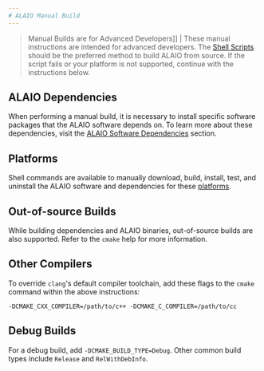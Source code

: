 ```yaml
---
# ALAIO Manual Build
---
```


> Manual Builds are for Advanced Developers]]
| These manual instructions are intended for advanced developers. The [Shell Scripts](../01_shell-scripts/index.md) should be the preferred method to build ALAIO from source. If the script fails or your platform is not supported, continue with the instructions below.

## ALAIO Dependencies

When performing a manual build, it is necessary to install specific software packages that the ALAIO software depends on. To learn more about these dependencies, visit the [ALAIO Software Dependencies](00_alaio-dependencies.md) section.

## Platforms

Shell commands are available to manually download, build, install, test, and uninstall the ALAIO software and dependencies for these [platforms](03_platforms/index.md).

## Out-of-source Builds

While building dependencies and ALAIO binaries, out-of-source builds are also supported. Refer to the `cmake` help for more information.

## Other Compilers

To override `clang`'s default compiler toolchain, add these flags to the `cmake` command within the above instructions:

`-DCMAKE_CXX_COMPILER=/path/to/c++ -DCMAKE_C_COMPILER=/path/to/cc`

## Debug Builds

For a debug build, add `-DCMAKE_BUILD_TYPE=Debug`. Other common build types include `Release` and `RelWithDebInfo`.
